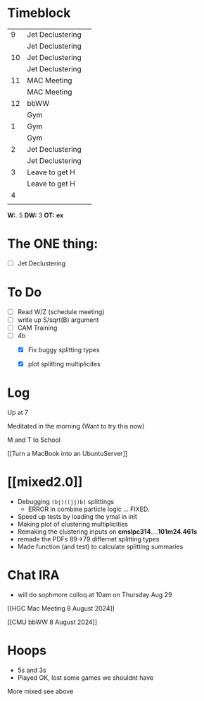 # Timeblock

|     |                  |     |
| --- | ---------------- | --- |
| 9   | Jet Declustering |     |
|     | Jet Declustering |     |
| 10  | Jet Declustering |     |
|     | Jet Declustering |     |
| 11  | MAC Meeting      |     |
|     | MAC Meeting      |     |
| 12  | bbWW             |     |
|     | Gym              |     |
| 1   | Gym              |     |
|     | Gym              |     |
| 2   | Jet Declustering |     |
|     | Jet Declustering |     |
| 3   | Leave to get H   |     |
|     | Leave to get H   |     |
| 4   |                  |     |
|     |                  |     |

**W:**. 5
**DW:** 3
**OT:**
**ex** 

# The ONE thing: 
- [ ] Jet Declustering


# To Do
- [ ] Read W/Z (schedule meeting)
- [ ] write up S/sqrt(B) argument
- [ ] CAM Training
- [ ] 4b
	- [x] Fix buggy splitting types
	- [x] plot splitting multiplicites


# Log

Up at 7 

Meditated in the morning (Want to try this now)

M and T to School

[[Turn a MacBook into an UbuntuServer]]

# [[mixed2.0]]
- Debugging `(bj)((jj)b)` splittings
	- ERROR in combine particle logic ... FIXED.
- Speed up tests by loading the ymal in init
- Making plot of clustering multiplicities
- Remaking the clustering inputs on **cmslpc314**....**101m24.461s**
- remade the PDFs 89->79 differnet splitting types
- Made function (and test) to calculate splitting summaries


# Chat IRA
- will do sophmore colloq at 10am on Thursday Aug 29

[[HGC Mac Meeting 8 August 2024]]

[[CMU bbWW 8 August 2024]]

# Hoops
- 5s and 3s 
- Played OK, lost some games we shouldnt have

More mixed see above
